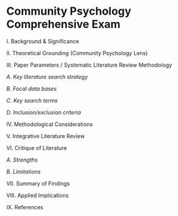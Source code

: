 # Community Psychology Comprehensive Exam

I. Background & Significance

II. Theoretical Grounding (Community Psychology Lens)

III. Paper Parameters / Systematic Literature Review Methodology

_A. Key literature search strategy_

_B. Focal data bases_

_C. Key search terms_

_D. Inclusion/exclusion criteria_

IV. Methodological Considerations

V. Integrative Literature Review

VI. Critique of Literature

_A. Strengths_

_B. Limitations_

VII. Summary of Findings

VIII. Applied Implications

IX. References
